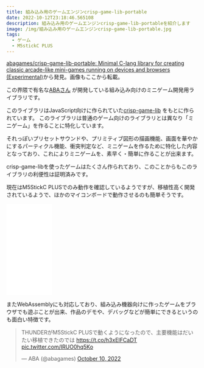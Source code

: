 ```yaml
---
title: 組み込み用のゲームエンジンcrisp-game-lib-portable
date: 2022-10-12T23:18:46.565108
description: 組み込み用のゲームエンジンcrisp-game-lib-portableを紹介します
image: /img/組み込み用のゲームエンジンcrisp-game-lib-portable.jpg
tags:
  - ゲーム
  - M5stickC PLUS
---
```

[abagames/crisp-game-lib-portable: Minimal C-lang library for creating classic arcade-like mini-games running on devices and browsers (Experimental)](https://github.com/abagames/crisp-game-lib-portable)から発見。画像もここから転載。

この界隈で有名な[ABAさん](https://twitter.com/abagames) が開発している組み込み向けのミニゲーム開発用ライブラリです。

このライブラリはJavaScript向けに作られていた[crisp-game-lib](https://github.com/abagames/crisp-game-lib) をもとに作られています。
このライブラリは普通のゲーム向けのライブラリとは異なり「ミニゲーム」を作ることに特化しています。

それっぽいプリセットサウンドや、プリミティブ図形の描画機能、画面を華やかにするパーティクル機能、衝突判定など、ミニゲームを作るために特化した内容となっており、これによりミニゲームを、素早く・簡単に作ることが出来ます。

crisp-game-libを使ったゲームはたくさん作られており、このことからもこのライブラリの利便性は証明済みです。

現在はM5StickC PLUSでのみ動作を確認しているようですが、移植性高く開発されているようで、ほかのマイコンボードで動作させるのも簡単そうです。

<iframe sandbox="allow-popups allow-scripts allow-modals allow-forms allow-same-origin" style="width:120px;height:240px;" marginwidth="0" marginheight="0" scrolling="no" frameborder="0" src="//rcm-fe.amazon-adsystem.com/e/cm?lt1=_blank&bc1=000000&IS2=1&bg1=FFFFFF&fc1=000000&lc1=0000FF&t=inajob-22&language=ja_JP&o=9&p=8&l=as4&m=amazon&f=ifr&ref=as_ss_li_til&asins=B09MVQD8QJ&linkId=60cd813f85d28b265cd5689b99516eef"></iframe>

またWebAssemblyにも対応しており、組み込み機器向けに作ったゲームをブラウザでも遊ぶことが出来、作品のデモや、デバッグなどが簡単にできるというのも面白い特徴です。


<blockquote class="twitter-tweet"><p lang="ja" dir="ltr">THUNDERがM5StickC PLUSで動くようになったので、主要機能はだいたい移植できたのでは <a href="https://t.co/h3xEIFCaDT">https://t.co/h3xEIFCaDT</a> <a href="https://t.co/IRUO0hq5Ko">pic.twitter.com/IRUO0hq5Ko</a></p>&mdash; ABA (@abagames) <a href="https://twitter.com/abagames/status/1579422839907954689?ref_src=twsrc%5Etfw">October 10, 2022</a></blockquote>
<script async src="https://platform.twitter.com/widgets.js" charset="utf-8"></script>



